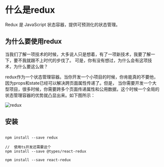 #   什么是redux

Redux 是 JavaScript 状态容器，提供可预测化的状态管理。

## 为什么要使用redux

当我们了解一项技术的时候，大多说人只是想着，有了一项新技术，我要了解一下，要不我就跟不上时代的步伐了。
可是，你有没有想过，为什么会有这项技术，为什么要这么做？

redux作为一个状态管理容器。当你开发一个小项目的时候，你肯能真的不要他，因为props和state已经可以解决跨页面属性传递了。但是，
当你需要开发一个大型项目，很多时候，你需要跨多个页面传递属性和公用数据，这个时候一个全局的状态管理容器的优势就凸显出来。如下图所示：

![redux](https://gitee.com/hanyun_admin/picgo/raw/master/img/redux.png)  

## 安装

```

npm install --save redux

//  使用ts开发还需要这个
npm install --save @types/react-redux

npm install --save react-redux


```
